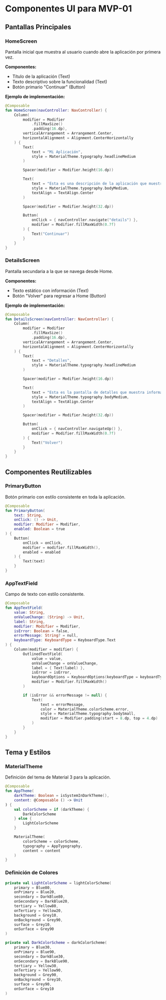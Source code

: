 # Componentes UI para MVP-01

## Pantallas Principales

### HomeScreen

Pantalla inicial que muestra al usuario cuando abre la aplicación por primera vez.

**Componentes:**
- Título de la aplicación (Text)
- Texto descriptivo sobre la funcionalidad (Text)
- Botón primario "Continuar" (Button)

**Ejemplo de implementación:**

```kotlin
@Composable
fun HomeScreen(navController: NavController) {
    Column(
        modifier = Modifier
            .fillMaxSize()
            .padding(16.dp),
        verticalArrangement = Arrangement.Center,
        horizontalAlignment = Alignment.CenterHorizontally
    ) {
        Text(
            text = "Mi Aplicación",
            style = MaterialTheme.typography.headlineMedium
        )

        Spacer(modifier = Modifier.height(16.dp))

        Text(
            text = "Esta es una descripción de la aplicación que muestra su funcionalidad principal.",
            style = MaterialTheme.typography.bodyMedium,
            textAlign = TextAlign.Center
        )

        Spacer(modifier = Modifier.height(32.dp))

        Button(
            onClick = { navController.navigate("details") },
            modifier = Modifier.fillMaxWidth(0.7f)
        ) {
            Text("Continuar")
        }
    }
}
```

### DetailsScreen

Pantalla secundaria a la que se navega desde Home.

**Componentes:**
- Texto estático con información (Text)
- Botón "Volver" para regresar a Home (Button)

**Ejemplo de implementación:**

```kotlin
@Composable
fun DetailsScreen(navController: NavController) {
    Column(
        modifier = Modifier
            .fillMaxSize()
            .padding(16.dp),
        verticalArrangement = Arrangement.Center,
        horizontalAlignment = Alignment.CenterHorizontally
    ) {
        Text(
            text = "Detalles",
            style = MaterialTheme.typography.headlineMedium
        )

        Spacer(modifier = Modifier.height(16.dp))

        Text(
            text = "Esta es la pantalla de detalles que muestra información adicional sobre la aplicación.",
            style = MaterialTheme.typography.bodyMedium,
            textAlign = TextAlign.Center
        )

        Spacer(modifier = Modifier.height(32.dp))

        Button(
            onClick = { navController.navigateUp() },
            modifier = Modifier.fillMaxWidth(0.7f)
        ) {
            Text("Volver")
        }
    }
}
```

## Componentes Reutilizables

### PrimaryButton

Botón primario con estilo consistente en toda la aplicación.

```kotlin
@Composable
fun PrimaryButton(
    text: String,
    onClick: () -> Unit,
    modifier: Modifier = Modifier,
    enabled: Boolean = true
) {
    Button(
        onClick = onClick,
        modifier = modifier.fillMaxWidth(),
        enabled = enabled
    ) {
        Text(text)
    }
}
```

### AppTextField

Campo de texto con estilo consistente.

```kotlin
@Composable
fun AppTextField(
    value: String,
    onValueChange: (String) -> Unit,
    label: String,
    modifier: Modifier = Modifier,
    isError: Boolean = false,
    errorMessage: String? = null,
    keyboardType: KeyboardType = KeyboardType.Text
) {
    Column(modifier = modifier) {
        OutlinedTextField(
            value = value,
            onValueChange = onValueChange,
            label = { Text(label) },
            isError = isError,
            keyboardOptions = KeyboardOptions(keyboardType = keyboardType),
            modifier = Modifier.fillMaxWidth()
        )

        if (isError && errorMessage != null) {
            Text(
                text = errorMessage,
                color = MaterialTheme.colorScheme.error,
                style = MaterialTheme.typography.bodySmall,
                modifier = Modifier.padding(start = 8.dp, top = 4.dp)
            )
        }
    }
}
```

## Tema y Estilos

### MaterialTheme

Definición del tema de Material 3 para la aplicación.

```kotlin
@Composable
fun AppTheme(
    darkTheme: Boolean = isSystemInDarkTheme(),
    content: @Composable () -> Unit
) {
    val colorScheme = if (darkTheme) {
        DarkColorScheme
    } else {
        LightColorScheme
    }

    MaterialTheme(
        colorScheme = colorScheme,
        typography = AppTypography,
        content = content
    )
}
```

### Definición de Colores

```kotlin
private val LightColorScheme = lightColorScheme(
    primary = Blue80,
    onPrimary = Blue20,
    secondary = DarkBlue80,
    onSecondary = DarkBlue20,
    tertiary = Yellow80,
    onTertiary = Yellow20,
    background = Grey10,
    onBackground = Grey90,
    surface = Grey10,
    onSurface = Grey90
)

private val DarkColorScheme = darkColorScheme(
    primary = Blue30,
    onPrimary = Blue90,
    secondary = DarkBlue30,
    onSecondary = DarkBlue90,
    tertiary = Yellow30,
    onTertiary = Yellow90,
    background = Grey90,
    onBackground = Grey10,
    surface = Grey90,
    onSurface = Grey10
)
```
